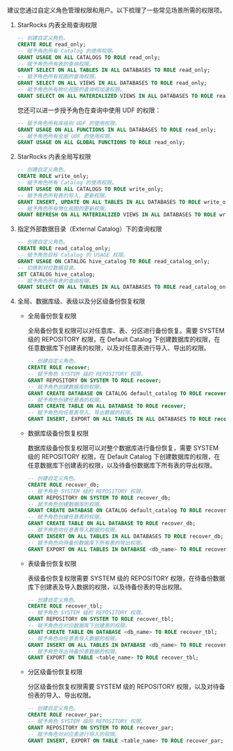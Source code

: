 
建议您通过自定义角色管理权限和用户。以下梳理了一些常见场景所需的权限项。

1. StarRocks 内表全局查询权限

   ```SQL
   -- 创建自定义角色。
   CREATE ROLE read_only;
   -- 赋予角色所有 Catalog 的使用权限。
   GRANT USAGE ON ALL CATALOGS TO ROLE read_only;
   -- 赋予角色所有表的查询权限。
   GRANT SELECT ON ALL TABLES IN ALL DATABASES TO ROLE read_only;
   -- 赋予角色所有视图的查询权限。
   GRANT SELECT ON ALL VIEWS IN ALL DATABASES TO ROLE read_only;
   -- 赋予角色所有物化视图的查询和加速权限。
   GRANT SELECT ON ALL MATERIALIZED VIEWS IN ALL DATABASES TO ROLE read_only;
   ```

   您还可以进一步授予角色在查询中使用 UDF 的权限：

   ```SQL
   -- 赋予角色所有库级别 UDF 的使用权限。
   GRANT USAGE ON ALL FUNCTIONS IN ALL DATABASES TO ROLE read_only;
   -- 赋予角色所有全局 UDF 的使用权限。
   GRANT USAGE ON ALL GLOBAL FUNCTIONS TO ROLE read_only;
   ```

2. StarRocks 内表全局写权限

   ```SQL
   -- 创建自定义角色。
   CREATE ROLE write_only;
   -- 赋予角色所有 Catalog 的使用权限。
   GRANT USAGE ON ALL CATALOGS TO ROLE write_only;
   -- 赋予角色所有表的导入、更新权限。
   GRANT INSERT, UPDATE ON ALL TABLES IN ALL DATABASES TO ROLE write_only;
   -- 赋予角色所有物化视图的更新权限。
   GRANT REFRESH ON ALL MATERIALIZED VIEWS IN ALL DATABASES TO ROLE write_only;
   ```

3. 指定外部数据目录（External Catalog）下的查询权限

   ```SQL
   -- 创建自定义角色。
   CREATE ROLE read_catalog_only;
   -- 赋予角色目标 Catalog 的 USAGE 权限。
   GRANT USAGE ON CATALOG hive_catalog TO ROLE read_catalog_only;
   -- 切换到对应数据目录。
   SET CATALOG hive_catalog;
   -- 赋予角色所有表的查询权限。
   GRANT SELECT ON ALL TABLES IN ALL DATABASES TO ROLE read_catalog_only;
   ```

4. 全局、数据库级、表级以及分区级备份恢复权限

   - 全局备份恢复权限

     全局备份恢复权限可以对任意库、表、分区进行备份恢复。需要 SYSTEM 级的 REPOSITORY 权限，在 Default Catalog 下创建数据库的权限，在任意数据库下创建表的权限，以及对任意表进行导入、导出的权限。

     ```SQL
     -- 创建自定义角色。
     CREATE ROLE recover;
     -- 赋予角色 SYSTEM 级的 REPOSITORY 权限。
     GRANT REPOSITORY ON SYSTEM TO ROLE recover;
     -- 赋予角色创建数据库的权限。
     GRANT CREATE DATABASE ON CATALOG default_catalog TO ROLE recover;
     -- 赋予角色创建任意表的权限。
     GRANT CREATE TABLE ON ALL DATABASE TO ROLE recover;
     -- 赋予角色向任意表导入、导出数据的权限。
     GRANT INSERT, EXPORT ON ALL TABLES IN ALL DATABASES TO ROLE recover;
     ```

   - 数据库级备份恢复权限

     数据库级备份恢复权限可以对整个数据库进行备份恢复，需要 SYSTEM 级的 REPOSITORY 权限，在 Default Catalog 下创建数据库的权限，在任意数据库下创建表的权限，以及待备份数据库下所有表的导出权限。

     ```SQL
     -- 创建自定义角色。
     CREATE ROLE recover_db;
     -- 赋予角色 SYSTEM 级的 REPOSITORY 权限。
     GRANT REPOSITORY ON SYSTEM TO ROLE recover_db;
     -- 赋予角色创建数据库的权限。
     GRANT CREATE DATABASE ON CATALOG default_catalog TO ROLE recover_db;
     -- 赋予角色创建任意表的权限。
     GRANT CREATE TABLE ON ALL DATABASE TO ROLE recover_db;
     -- 赋予角色向任意表导入数据的权限。
     GRANT INSERT ON ALL TABLES IN ALL DATABASES TO ROLE recover_db;
     -- 赋予角色向待备份数据库下所有表的导出权限。
     GRANT EXPORT ON ALL TABLES IN DATABASE <db_name> TO ROLE recover_db;
     ```

   - 表级备份恢复权限

     表级备份恢复权限需要 SYSTEM 级的 REPOSITORY 权限，在待备份数据库下创建表及导入数据的权限，以及待备份表的导出权限。

     ```SQL
     -- 创建自定义角色。
     CREATE ROLE recover_tbl;
     -- 赋予角色 SYSTEM 级的 REPOSITORY 权限。
     GRANT REPOSITORY ON SYSTEM TO ROLE recover_tbl;
     -- 赋予角色在对应数据库下创建表的权限。
     GRANT CREATE TABLE ON DATABASE <db_name> TO ROLE recover_tbl;
     -- 赋予角色向任意表导入数据的权限。
     GRANT INSERT ON ALL TABLES IN DATABASE <db_name> TO ROLE recover_db;
     -- 赋予角色导出待备份表数据的权限。
     GRANT EXPORT ON TABLE <table_name> TO ROLE recover_tbl;     
     ```

   - 分区级备份恢复权限

     分区级备份恢复权限需要 SYSTEM 级的 REPOSITORY 权限，以及对待备份表的导入、导出权限。

     ```SQL
     -- 创建自定义角色。
     CREATE ROLE recover_par;
     -- 赋予角色 SYSTEM 级的 REPOSITORY 权限。
     GRANT REPOSITORY ON SYSTEM TO ROLE recover_par;
     -- 赋予角色对对应表进行导入的权限。
     GRANT INSERT, EXPORT ON TABLE <table_name> TO ROLE recover_par;
     ```
